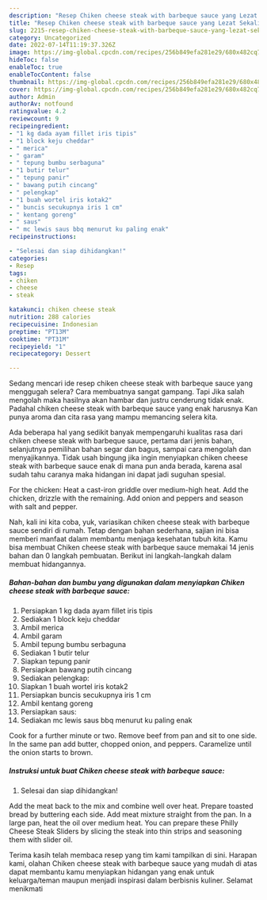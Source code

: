 ```yaml
---
description: "Resep Chiken cheese steak with barbeque sauce yang Lezat Sekali, Buat Buka Puasa Bisa Manjain Lidah"
title: "Resep Chiken cheese steak with barbeque sauce yang Lezat Sekali, Buat Buka Puasa Bisa Manjain Lidah"
slug: 2215-resep-chiken-cheese-steak-with-barbeque-sauce-yang-lezat-sekali-buat-buka-puasa-bisa-manjain-lidah
category: Uncategorized
date: 2022-07-14T11:19:37.326Z
image: https://img-global.cpcdn.com/recipes/256b849efa281e29/680x482cq70/chiken-cheese-steak-with-barbeque-sauce-foto-resep-utama.jpg
hideToc: false
enableToc: true
enableTocContent: false
thumbnail: https://img-global.cpcdn.com/recipes/256b849efa281e29/680x482cq70/chiken-cheese-steak-with-barbeque-sauce-foto-resep-utama.jpg
cover: https://img-global.cpcdn.com/recipes/256b849efa281e29/680x482cq70/chiken-cheese-steak-with-barbeque-sauce-foto-resep-utama.jpg
author: Admin
authorAv: notfound
ratingvalue: 4.2
reviewcount: 9
recipeingredient:
- "1 kg dada ayam fillet iris tipis"
- "1 block keju cheddar"
- " merica"
- " garam"
- " tepung bumbu serbaguna"
- "1 butir telur"
- " tepung panir"
- " bawang putih cincang"
- " pelengkap"
- "1 buah wortel iris kotak2"
- " buncis secukupnya iris 1 cm"
- " kentang goreng"
- " saus"
- " mc lewis saus bbq menurut ku paling enak"
recipeinstructions:

- "Selesai dan siap dihidangkan!"
categories:
- Resep
tags:
- chiken
- cheese
- steak

katakunci: chiken cheese steak 
nutrition: 288 calories
recipecuisine: Indonesian
preptime: "PT13M"
cooktime: "PT31M"
recipeyield: "1"
recipecategory: Dessert

---
```



Sedang mencari ide resep chiken cheese steak with barbeque sauce yang menggugah selera? Cara membuatnya sangat gampang. Tapi Jika salah mengolah maka hasilnya akan hambar dan justru cenderung tidak enak. Padahal chiken cheese steak with barbeque sauce yang enak harusnya Kan punya aroma dan cita rasa yang mampu memancing selera kita.


Ada beberapa hal yang sedikit banyak mempengaruhi kualitas rasa dari chiken cheese steak with barbeque sauce, pertama dari jenis bahan, selanjutnya pemilihan bahan segar dan bagus, sampai cara mengolah dan menyajikannya. Tidak usah bingung jika ingin menyiapkan chiken cheese steak with barbeque sauce enak di mana pun anda berada, karena asal sudah tahu caranya maka hidangan ini dapat jadi suguhan spesial.

For the chicken: Heat a cast-iron griddle over medium-high heat. Add the chicken, drizzle with the remaining. Add onion and peppers and season with salt and pepper.


Nah, kali ini kita coba, yuk, variasikan chiken cheese steak with barbeque sauce sendiri di rumah. Tetap dengan bahan sederhana, sajian ini bisa memberi manfaat dalam membantu menjaga kesehatan tubuh kita. Kamu bisa membuat Chiken cheese steak with barbeque sauce memakai 14 jenis bahan dan 0 langkah pembuatan. Berikut ini langkah-langkah dalam membuat hidangannya.

<!--inarticleads1-->

##### Bahan-bahan dan bumbu yang digunakan dalam menyiapkan Chiken cheese steak with barbeque sauce:

1. Persiapkan 1 kg dada ayam fillet iris tipis
1. Sediakan 1 block keju cheddar
1. Ambil  merica
1. Ambil  garam
1. Ambil  tepung bumbu serbaguna
1. Sediakan 1 butir telur
1. Siapkan  tepung panir
1. Persiapkan  bawang putih cincang
1. Sediakan  pelengkap:
1. Siapkan 1 buah wortel iris kotak2
1. Persiapkan  buncis secukupnya iris 1 cm
1. Ambil  kentang goreng
1. Persiapkan  saus:
1. Sediakan  mc lewis saus bbq menurut ku paling enak


Cook for a further minute or two. Remove beef from pan and sit to one side. In the same pan add butter, chopped onion, and peppers. Caramelize until the onion starts to brown. 

<!--inarticleads2-->

##### Instruksi untuk buat Chiken cheese steak with barbeque sauce:


1. Selesai dan siap dihidangkan!

Add the meat back to the mix and combine well over heat. Prepare toasted bread by buttering each side. Add meat mixture straight from the pan. In a large pan, heat the oil over medium heat. You can prepare these Philly Cheese Steak Sliders by slicing the steak into thin strips and seasoning them with slider oil. 

Terima kasih telah membaca resep yang tim kami tampilkan di sini. Harapan kami, olahan Chiken cheese steak with barbeque sauce yang mudah di atas dapat membantu kamu menyiapkan hidangan yang enak untuk keluarga/teman maupun menjadi inspirasi dalam berbisnis kuliner. Selamat menikmati
